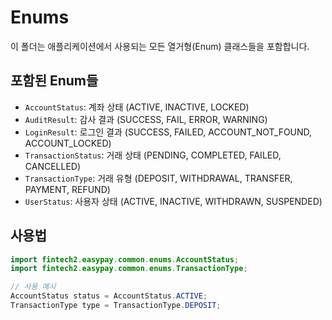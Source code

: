 # Enums

이 폴더는 애플리케이션에서 사용되는 모든 열거형(Enum) 클래스들을 포함합니다.

## 포함된 Enum들

- `AccountStatus`: 계좌 상태 (ACTIVE, INACTIVE, LOCKED)
- `AuditResult`: 감사 결과 (SUCCESS, FAIL, ERROR, WARNING)
- `LoginResult`: 로그인 결과 (SUCCESS, FAILED, ACCOUNT_NOT_FOUND, ACCOUNT_LOCKED)
- `TransactionStatus`: 거래 상태 (PENDING, COMPLETED, FAILED, CANCELLED)
- `TransactionType`: 거래 유형 (DEPOSIT, WITHDRAWAL, TRANSFER, PAYMENT, REFUND)
- `UserStatus`: 사용자 상태 (ACTIVE, INACTIVE, WITHDRAWN, SUSPENDED)

## 사용법

```java
import fintech2.easypay.common.enums.AccountStatus;
import fintech2.easypay.common.enums.TransactionType;

// 사용 예시
AccountStatus status = AccountStatus.ACTIVE;
TransactionType type = TransactionType.DEPOSIT;
``` 